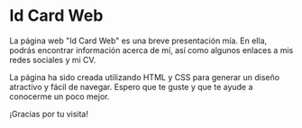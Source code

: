 # Id Card Web

La página web "Id Card Web" es una breve presentación mía. En ella, podrás encontrar información acerca de mí, así como algunos enlaces a mis redes sociales y mi CV.

La página ha sido creada utilizando HTML y CSS para generar un diseño atractivo y fácil de navegar. Espero que te guste y que te ayude a conocerme un poco mejor.

¡Gracias por tu visita!
